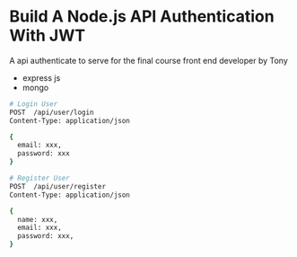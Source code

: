 # Build A Node.js API Authentication With JWT

A api authenticate to serve for the final course front end developer by Tony

- express js
- mongo

```bash
# Login User
POST  /api/user/login
Content-Type: application/json

{
  email: xxx,
  password: xxx
}

# Register User
POST  /api/user/register
Content-Type: application/json

{
  name: xxx,
  email: xxx,
  password: xxx,
}
```
